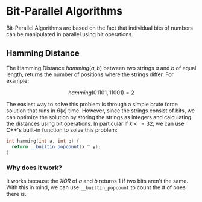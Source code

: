 # Bit-Parallel Algorithms

Bit-Parallel Algorithms are based on the fact that individual bits of numbers can be manipulated in parallel using bit operations.

## Hamming Distance

The Hamming Distance $hamming(a, b)$ between two strings $a$ and $b$ of equal length, returns the number of positions where the strings differ. For example:

$$hamming(01101, 11001) = 2$$

The easiest way to solve this problem is through a simple brute force solution that runs in $\theta(k)$ time. However, since the strings consist of bits, we can optimize the solution by storing the strings as integers and calculating the distances using bit operations. In particular if $k <= 32$, we can use C++'s built-in function to solve this problem:

```cpp
int hamming(int a, int b) {
  return __builtin_popcount(x ^ y);
}
```

### Why does it work?

It works because the $XOR$ of $a$ and $b$ returns $1$ if two bits aren't the same. With this in mind, we can use `__builtin_popcount` to count the # of ones there is.

